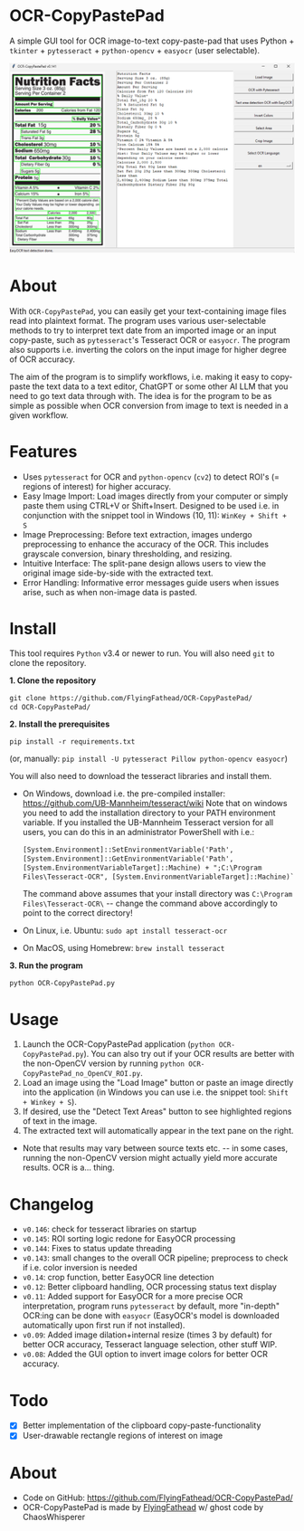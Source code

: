 # OCR-CopyPastePad

A simple GUI tool for OCR image-to-text copy-paste-pad that uses Python + `tkinter` + `pytesseract` + `python-opencv` + `easyocr` (user selectable).

![OCR-CopyPastePad screenshot](https://github.com/FlyingFathead/OCR-CopyPastePad/blob/main/OCR-CopyPastePad.png)

# About
With `OCR-CopyPastePad`, you can easily get your text-containing image files read into plaintext format. The program uses various user-selectable methods to try to interpret text date from an imported image or an input copy-paste, such as `pytesseract`'s Tesseract OCR or `easyocr`. The program also supports i.e. inverting the colors on the input image for higher degree of OCR accuracy.

The aim of the program is to simplify workflows, i.e. making it easy to copy-paste the text data to a text editor, ChatGPT or some other AI LLM that you need to go text data through with. The idea is for the program to be as simple as possible when OCR conversion from image to text is needed in a given workflow.

# Features

- Uses `pytesseract` for OCR and `python-opencv` (`cv2`) to detect ROI's (= regions of interest) for higher accuracy.
- Easy Image Import: Load images directly from your computer or simply paste them using CTRL+V or Shift+Insert. Designed to be used i.e. in conjunction with the snippet tool in Windows (10, 11): `WinKey + Shift + S`
- Image Preprocessing: Before text extraction, images undergo preprocessing to enhance the accuracy of the OCR. This includes grayscale conversion, binary thresholding, and resizing.
- Intuitive Interface: The split-pane design allows users to view the original image side-by-side with the extracted text.
- Error Handling: Informative error messages guide users when issues arise, such as when non-image data is pasted.

# Install
This tool requires `Python` v3.4 or newer to run. You will also need `git` to clone the repository.

**1. Clone the repository**
```
git clone https://github.com/FlyingFathead/OCR-CopyPastePad/
cd OCR-CopyPastePad/
```
**2. Install the prerequisites**
```
pip install -r requirements.txt
```
(or, manually: `pip install -U pytesseract Pillow python-opencv easyocr`)

You will also need to download the tesseract libraries and install them.

- On Windows, download i.e. the pre-compiled installer: https://github.com/UB-Mannheim/tesseract/wiki
  Note that on windows you need to add the installation directory to your PATH environment variable.
  If you installed the UB-Mannheim Tesseract version for all users, you can do this in an administrator PowerShell with i.e.:
  ```
  [System.Environment]::SetEnvironmentVariable('Path', [System.Environment]::GetEnvironmentVariable('Path', [System.EnvironmentVariableTarget]::Machine) + ";C:\Program Files\Tesseract-OCR", [System.EnvironmentVariableTarget]::Machine)`
  ```
  The command above assumes that your install directory was `C:\Program Files\Tesseract-OCR\` -- change the command above accordingly to point to the correct directory!

- On Linux, i.e. Ubuntu: `sudo apt install tesseract-ocr`
- On MacOS, using Homebrew: `brew install tesseract`

**3. Run the program**
```
python OCR-CopyPastePad.py
```

# Usage
1. Launch the OCR-CopyPastePad application (`python OCR-CopyPastePad.py`). You can also try out if your OCR results are better with the non-OpenCV version by running `python OCR-CopyPastePad_no_OpenCV_ROI.py`.
2. Load an image using the "Load Image" button or paste an image directly into the application
(in Windows you can use i.e. the snippet tool: `Shift + Winkey + S`).
3. If desired, use the "Detect Text Areas" button to see highlighted regions of text in the image.
4. The extracted text will automatically appear in the text pane on the right.

- Note that results may vary between source texts etc. -- in some cases, running the non-OpenCV version might actually yield more accurate results. OCR is a... thing.

# Changelog
- `v0.146`: check for tesseract libraries on startup
- `v0.145`: ROI sorting logic redone for EasyOCR processing
- `v0.144`: Fixes to status update threading
- `v0.143`: small changes to the overall OCR pipeline; preprocess to check if i.e. color inversion is needed
- `v0.14`: crop function, better EasyOCR line detection
- `v0.12`: Better clipboard handling, OCR processing status text display
- `v0.11`: Added support for EasyOCR for a more precise OCR interpretation, program runs `pytesseract` by default, more "in-depth" OCR:ing can be done with `easyocr` (EasyOCR's model is downloaded automatically upon first run if not installed).
- `v0.09`: Added image dilation+internal resize (times 3 by default) for better OCR accuracy, Tesseract language selection, other stuff WIP.
- `v0.08`: Added the GUI option to invert image colors for better OCR accuracy.

# Todo
- [x] Better implementation of the clipboard copy-paste-functionality
- [x] User-drawable rectangle regions of interest on image

# About
- Code on GitHub: https://github.com/FlyingFathead/OCR-CopyPastePad/
- OCR-CopyPastePad is made by [FlyingFathead](https://github.com/FlyingFathead/) w/ ghost code by ChaosWhisperer
